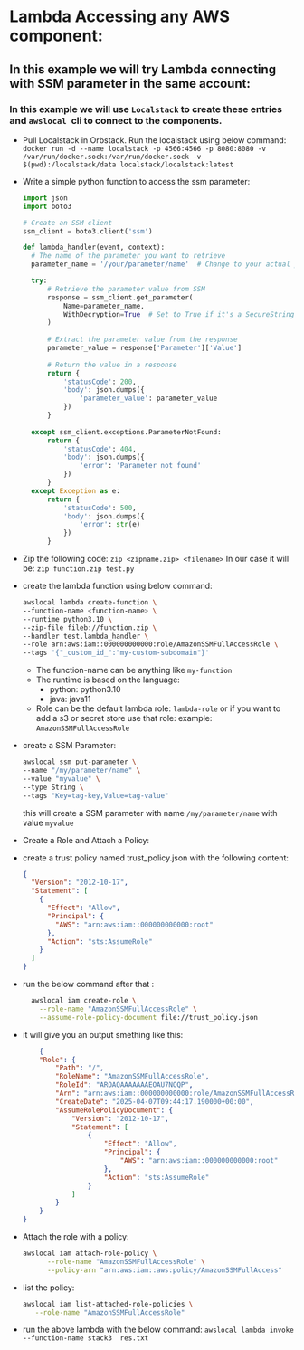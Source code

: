 # Lambda Accessing any AWS component:

## In this example we will try Lambda connecting with SSM parameter in the same account:

### In this example we will use `Localstack` to create these entries and `awslocal `cli to connect to the components.

- Pull Localstack in Orbstack. Run the localstack using below command:
	`docker run -d --name localstack -p 4566:4566 -p 8080:8080 -v /var/run/docker.sock:/var/run/docker.sock -v $(pwd):/localstack/data localstack/localstack:latest`
- Write a simple python function to access the ssm parameter:
	```python
  import json
  import boto3
  
  # Create an SSM client
  ssm_client = boto3.client('ssm')
  
  def lambda_handler(event, context):
      # The name of the parameter you want to retrieve
      parameter_name = '/your/parameter/name'  # Change to your actual parameter name
  
      try:
          # Retrieve the parameter value from SSM
          response = ssm_client.get_parameter(
              Name=parameter_name,
              WithDecryption=True  # Set to True if it's a SecureString
          )
          
          # Extract the parameter value from the response
          parameter_value = response['Parameter']['Value']
          
          # Return the value in a response
          return {
              'statusCode': 200,
              'body': json.dumps({
                  'parameter_value': parameter_value
              })
          }
      
      except ssm_client.exceptions.ParameterNotFound:
          return {
              'statusCode': 404,
              'body': json.dumps({
                  'error': 'Parameter not found'
              })
          }
      except Exception as e:
          return {
              'statusCode': 500,
              'body': json.dumps({
                  'error': str(e)
              })
          }
	
	```
- Zip the following code:
	`zip <zipname.zip> <filename>`
	In our case it will be: `zip function.zip test.py`
- create the lambda function using below command:
	```bash
	awslocal lambda create-function \
    --function-name <function-name> \
    --runtime python3.10 \
    --zip-file fileb://function.zip \
    --handler test.lambda_handler \
    --role arn:aws:iam::000000000000:role/AmazonSSMFullAccessRole \
    --tags '{"_custom_id_":"my-custom-subdomain"}'
	```
	* The function-name can be anything like `my-function`
	* The runtime is based on the language:
		* python: python3.10
		* java: java11
	* Role can be the default lambda role: `lambda-role` or if you want to add a s3 or secret store use that role: example: `AmazonSSMFullAccessRole`
- create a SSM Parameter:
	```bash
	awslocal ssm put-parameter \
    --name "/my/parameter/name" \
    --value "myvalue" \
    --type String \
    --tags "Key=tag-key,Value=tag-value"
	```
	this will create a SSM parameter with name `/my/parameter/name` with value `myvalue`
- Create a Role and Attach a Policy:
- create a trust policy named trust_policy.json with the following content:
	```json
	{
      "Version": "2012-10-17",
      "Statement": [
        {
          "Effect": "Allow",
          "Principal": {
            "AWS": "arn:aws:iam::000000000000:root"
          },
          "Action": "sts:AssumeRole"
        }
      ]
    }
	```
- run the below command after that :
  ```bash
	awslocal iam create-role \
      --role-name "AmazonSSMFullAccessRole" \
      --assume-role-policy-document file://trust_policy.json
  ```
 - it will give you an output smething like this:
   
  	```json
	    {
	    "Role": {
	        "Path": "/",
	        "RoleName": "AmazonSSMFullAccessRole",
	        "RoleId": "AROAQAAAAAAAEOAU7NOQP",
	        "Arn": "arn:aws:iam::000000000000:role/AmazonSSMFullAccessRole",
	        "CreateDate": "2025-04-07T09:44:17.190000+00:00",
	        "AssumeRolePolicyDocument": {
	            "Version": "2012-10-17",
	            "Statement": [
	                {
	                    "Effect": "Allow",
	                    "Principal": {
	                        "AWS": "arn:aws:iam::000000000000:root"
	                    },
	                    "Action": "sts:AssumeRole"
	                }
	            ]
	        }
	    }
	}

  	```

 - Attach the role with a policy:
	```bash
	awslocal iam attach-role-policy \
	      --role-name "AmazonSSMFullAccessRole" \
	      --policy-arn "arn:aws:iam::aws:policy/AmazonSSMFullAccess"
      ```
 - list the policy:
   ```bash
   awslocal iam list-attached-role-policies \
      --role-name "AmazonSSMFullAccessRole"
    ```
- run the above lambda with the below command:
	`awslocal lambda invoke --function-name stack3  res.txt`
